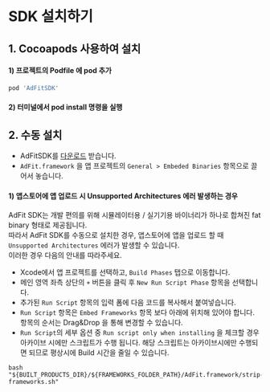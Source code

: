 # SDK 설치하기 
## 1. Cocoapods 사용하여 설치
#### 1) 프로젝트의 Podfile 에 pod 추가

```ruby
pod 'AdFitSDK'
```
	
#### 2) 터미널에서 pod install 명령을 실행

## 2. 수동 설치
* AdFitSDK를 [다운로드](https://github.com/adfit/adfit-ios-sdk/archive/master.zip) 받습니다.
* `AdFit.framework` 을 앱 프로젝트의 `General > Embeded Binaries` 항목으로 끌어서 놓습니다.

#### 1) 앱스토어에 앱 업로드 시 **Unsupported Architectures** 에러 발생하는 경우 
AdFit SDK는 개발 편의를 위해 시뮬레이터용 / 실기기용 바이너리가 하나로 합쳐진 fat binary 형태로 제공됩니다.<br>
따라서 AdFit SDK를 수동으로 설치한 경우, 앱스토어에 앱을 업로드 할 때 `Unsupported Architectures` 에러가 발생할 수 있습니다.<br>
이러한 경우 다음의 안내를 따라주세요.

* Xcode에서 앱 프로젝트를 선택하고, `Build Phases` 탭으로 이동합니다.
* 메인 영역 좌측 상단의 `+` 버튼을 클릭 후 `New Run Script Phase` 항목을 선택합니다.
* 추가된 `Run Script` 항목의 입력 폼에 다음 코드를 복사해서 붙여넣습니다.
* `Run Script` 항목은 `Embed Frameworks` 항목 보다 아래에 위치해 있어야 합니다. 항목의 순서는 Drag&Drop 을 통해 변경할 수 있습니다. 
* `Run Script`의 세부 옵션 중 `Run script only when installing` 을 체크할 경우 아카이브 시에만 스크립트가 수행 됩니다. 해당 스크립트는
아카이브시에만 수행되면 되므로 평상시에 Build 시간을 줄일 수 있습니다.

```
bash "${BUILT_PRODUCTS_DIR}/${FRAMEWORKS_FOLDER_PATH}/AdFit.framework/strip-frameworks.sh"
```